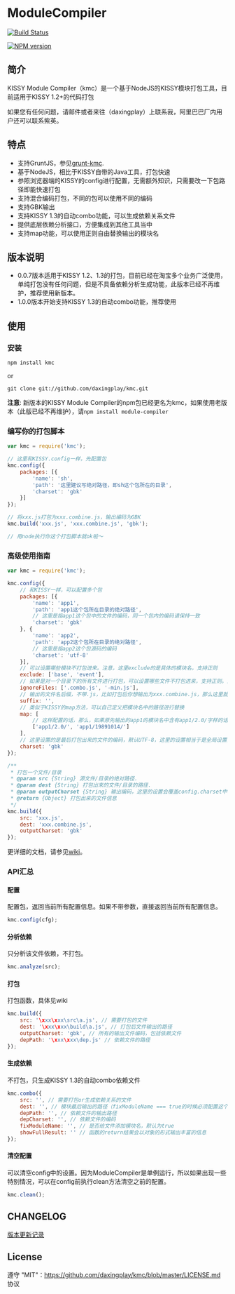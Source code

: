 # ModuleCompiler

[![Build Status](https://travis-ci.org/daxingplay/kmc.svg?branch=master)](https://travis-ci.org/daxingplay/kmc)

[![NPM version](https://badge.fury.io/js/kmc.png)](http://badge.fury.io/js/kmc)

## 简介

KISSY Module Compiler（kmc）是一个基于NodeJS的KISSY模块打包工具，目前适用于KISSY 1.2+的代码打包

如果您有任何问题，请邮件或者来往（daxingplay）上联系我，阿里巴巴厂内用户还可以联系紫英。

## 特点

- 支持GruntJS，参见[grunt-kmc](https://github.com/daxingplay/grunt-kmc).
- 基于NodeJS，相比于KISSY自带的Java工具，打包快速
- 参照浏览器端的KISSY的config进行配置，无需额外知识，只需要改一下包路径即能快速打包
- 支持混合编码打包，不同的包可以使用不同的编码
- 支持GBK输出
- 支持KISSY 1.3的自动combo功能，可以生成依赖关系文件
- 提供底层依赖分析接口，方便集成到其他工具当中
- 支持map功能，可以使用正则自由替换输出的模块名

## 版本说明

- 0.0.7版本适用于KISSY 1.2、1.3的打包，目前已经在淘宝多个业务广泛使用，单纯打包没有任何问题，但是不具备依赖分析生成功能，此版本已经不再维护，推荐使用新版本。
- 1.0.0版本开始支持KISSY 1.3的自动combo功能，推荐使用

## 使用

### 安装
    npm install kmc

or

    git clone git://github.com/daxingplay/kmc.git

**注意**: 新版本的KISSY Module Compiler的npm包已经更名为kmc，如果使用老版本（此版已经不再维护），请`npm install module-compiler`

### 编写你的打包脚本

```js
var kmc = require('kmc');

// 这里和KISSY.config一样，先配置包
kmc.config({
    packages: [{
        'name': 'sh',
        'path': '这里建议写绝对路径，即sh这个包所在的目录',
        'charset': 'gbk'
    }]
});

// 将xxx.js打包为xxx.combine.js，输出编码为GBK
kmc.build('xxx.js', 'xxx.combine.js', 'gbk');

// 用node执行你这个打包脚本就ok啦～
```

### 高级使用指南

```js
var kmc = require('kmc');

kmc.config({
    // 和KISSY一样，可以配置多个包
    packages: [{
        'name': 'app1',
        'path': 'app1这个包所在目录的绝对路径',
        // 这里是指app1这个包中的文件的编码，同一个包内的编码请保持一致
        'charset': 'gbk'
    }, {
        'name': 'app2',
        'path': 'app2这个包所在目录的绝对路径',
        // 这里是指app2这个包源码的编码
        'charset': 'utf-8'
    }],
    // 可以设置哪些模块不打包进来。注意，这里exclude的是具体的模块名，支持正则
    exclude: ['base', 'event'],
    // 如果是对一个目录下的所有文件进行打包，可以设置哪些文件不打包进来，支持正则。注意和上面的exclude的配置的区别。
    ignoreFiles: ['.combo.js', '-min.js'],
    // 输出的文件名后缀，不带.js，比如打包后你想输出为xxx.combine.js，那么这里就配置为：.combine
    suffix: '',
    // 类似于KISSY的map方法，可以自己定义把模块名中的路径进行替换
    map: [
        // 这样配置的话，那么，如果原先输出的app1的模块名中含有app1/2.0/字样的话，就会被替换成app1/19891014/
        ['app1/2.0/', 'app1/19891014/']
    ],
    // 这里设置的是最后打包出来的文件的编码，默认UTF-8，这里的设置相当于是全局设置，下面build中的设置是针对单一打包实例的
    charset: 'gbk'
});

/**
 * 打包一个文件/目录
 * @param src {String} 源文件/目录的绝对路径.
 * @param dest {String} 打包出来的文件/目录的路径.
 * @param outputCharset {String} 输出编码，这里的设置会覆盖config.charset中的设置，默认UTF-8
 * @return {Object} 打包出来的文件信息
 */
kmc.build({
    src: 'xxx.js',
    dest: 'xxx.combine.js',
    outputCharset: 'gbk'
});
```

更详细的文档，请参见[wiki](https://github.com/daxingplay/kmc/wiki)。

### API汇总

#### 配置

配置包，返回当前所有配置信息。如果不带参数，直接返回当前所有配置信息。

```js
kmc.config(cfg);
```

#### 分析依赖

只分析该文件依赖，不打包。

```js
kmc.analyze(src);
```

#### 打包

打包函数，具体见wiki

```js
kmc.build({
	src: '\xxx\xxx\src\a.js', // 需要打包的文件
	dest: '\xxx\xxx\build\a.js', // 打包后文件输出的路径
	outputCharset: 'gbk', // 所有的输出文件编码，包括依赖文件
	depPath: '\xxx\xxx\dep.js' // 依赖文件的路径
});
```


#### 生成依赖

不打包，只生成KISSY 1.3的自动combo依赖文件

```js
kmc.combo({
	src: '', // 需要打包or生成依赖关系的文件
	dest: '', // 模块最后输出的路径（fixModuleName === true的时候必须配置这个选项，否则源文件的内容会被修改）
	depPath: '', // 依赖文件的输出路径
	depCharset: '', // 依赖文件的编码
	fixModuleName: '', // 是否给文件添加模块名，默认为true
	showFullResult: '' // 函数的return结果会以对象的形式输出丰富的信息
});
```

#### 清空配置

可以清空config中的设置。因为ModuleCompiler是单例运行，所以如果出现一些特别情况，可以在config前执行clean方法清空之前的配置。

```js
kmc.clean();
```


## CHANGELOG

[版本更新记录](https://github.com/daxingplay/kmc/blob/master/HISTORY.md)

## License
遵守 "MIT"：https://github.com/daxingplay/kmc/blob/master/LICENSE.md 协议
